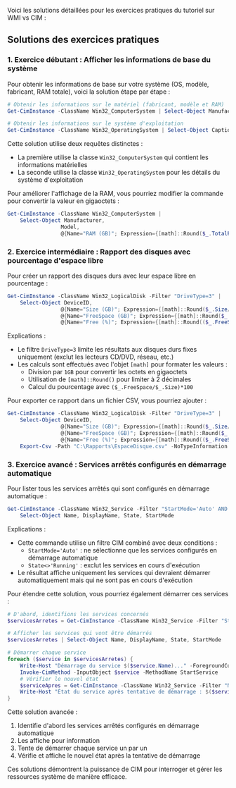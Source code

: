 Voici les solutions détaillées pour les exercices pratiques du tutoriel sur WMI vs CIM :

## Solutions des exercices pratiques

### 1. Exercice débutant : Afficher les informations de base du système

Pour obtenir les informations de base sur votre système (OS, modèle, fabricant, RAM totale), voici la solution étape par étape :

```powershell
# Obtenir les informations sur le matériel (fabricant, modèle et RAM)
Get-CimInstance -ClassName Win32_ComputerSystem | Select-Object Manufacturer, Model, TotalPhysicalMemory

# Obtenir les informations sur le système d'exploitation
Get-CimInstance -ClassName Win32_OperatingSystem | Select-Object Caption, Version, BuildNumber
```

Cette solution utilise deux requêtes distinctes :
- La première utilise la classe `Win32_ComputerSystem` qui contient les informations matérielles
- La seconde utilise la classe `Win32_OperatingSystem` pour les détails du système d'exploitation

Pour améliorer l'affichage de la RAM, vous pourriez modifier la commande pour convertir la valeur en gigaoctets :

```powershell
Get-CimInstance -ClassName Win32_ComputerSystem |
    Select-Object Manufacturer,
                 Model,
                 @{Name="RAM (GB)"; Expression={[math]::Round($_.TotalPhysicalMemory/1GB, 2)}}
```

### 2. Exercice intermédiaire : Rapport des disques avec pourcentage d'espace libre

Pour créer un rapport des disques durs avec leur espace libre en pourcentage :

```powershell
Get-CimInstance -ClassName Win32_LogicalDisk -Filter "DriveType=3" |
    Select-Object DeviceID,
                 @{Name="Size (GB)"; Expression={[math]::Round($_.Size/1GB, 2)}},
                 @{Name="FreeSpace (GB)"; Expression={[math]::Round($_.FreeSpace/1GB, 2)}},
                 @{Name="Free (%)"; Expression={[math]::Round(($_.FreeSpace/$_.Size)*100, 2)}}
```

Explications :
- Le filtre `DriveType=3` limite les résultats aux disques durs fixes uniquement (exclut les lecteurs CD/DVD, réseau, etc.)
- Les calculs sont effectués avec l'objet `[math]` pour formater les valeurs :
  - Division par `1GB` pour convertir les octets en gigaoctets
  - Utilisation de `[math]::Round()` pour limiter à 2 décimales
  - Calcul du pourcentage avec `($_.FreeSpace/$_.Size)*100`

Pour exporter ce rapport dans un fichier CSV, vous pourriez ajouter :

```powershell
Get-CimInstance -ClassName Win32_LogicalDisk -Filter "DriveType=3" |
    Select-Object DeviceID,
                 @{Name="Size (GB)"; Expression={[math]::Round($_.Size/1GB, 2)}},
                 @{Name="FreeSpace (GB)"; Expression={[math]::Round($_.FreeSpace/1GB, 2)}},
                 @{Name="Free (%)"; Expression={[math]::Round(($_.FreeSpace/$_.Size)*100, 2)}} |
    Export-Csv -Path "C:\Rapports\EspaceDisque.csv" -NoTypeInformation
```

### 3. Exercice avancé : Services arrêtés configurés en démarrage automatique

Pour lister tous les services arrêtés qui sont configurés en démarrage automatique :

```powershell
Get-CimInstance -ClassName Win32_Service -Filter "StartMode='Auto' AND State<>'Running'" |
    Select-Object Name, DisplayName, State, StartMode
```

Explications :
- Cette commande utilise un filtre CIM combiné avec deux conditions :
  - `StartMode='Auto'` : ne sélectionne que les services configurés en démarrage automatique
  - `State<>'Running'` : exclut les services en cours d'exécution
- Le résultat affiche uniquement les services qui devraient démarrer automatiquement mais qui ne sont pas en cours d'exécution

Pour étendre cette solution, vous pourriez également démarrer ces services :

```powershell
# D'abord, identifions les services concernés
$servicesArretes = Get-CimInstance -ClassName Win32_Service -Filter "StartMode='Auto' AND State<>'Running'"

# Afficher les services qui vont être démarrés
$servicesArretes | Select-Object Name, DisplayName, State, StartMode

# Démarrer chaque service
foreach ($service in $servicesArretes) {
    Write-Host "Démarrage du service $($service.Name)..." -ForegroundColor Yellow
    Invoke-CimMethod -InputObject $service -MethodName StartService
    # Vérifier le nouvel état
    $serviceApres = Get-CimInstance -ClassName Win32_Service -Filter "Name='$($service.Name)'"
    Write-Host "État du service après tentative de démarrage : $($serviceApres.State)" -ForegroundColor Cyan
}
```

Cette solution avancée :
1. Identifie d'abord les services arrêtés configurés en démarrage automatique
2. Les affiche pour information
3. Tente de démarrer chaque service un par un
4. Vérifie et affiche le nouvel état après la tentative de démarrage

Ces solutions démontrent la puissance de CIM pour interroger et gérer les ressources système de manière efficace.
